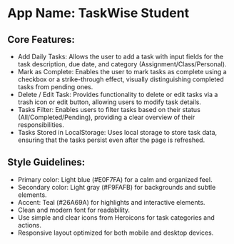 # **App Name**: TaskWise Student

## Core Features:

- Add Daily Tasks: Allows the user to add a task with input fields for the task description, due date, and category (Assignment/Class/Personal).
- Mark as Complete: Enables the user to mark tasks as complete using a checkbox or a strike-through effect, visually distinguishing completed tasks from pending ones.
- Delete / Edit Task: Provides functionality to delete or edit tasks via a trash icon or edit button, allowing users to modify task details.
- Tasks Filter: Enables users to filter tasks based on their status (All/Completed/Pending), providing a clear overview of their responsibilities.
- Tasks Stored in LocalStorage: Uses local storage to store task data, ensuring that the tasks persist even after the page is refreshed.

## Style Guidelines:

- Primary color: Light blue (#E0F7FA) for a calm and organized feel.
- Secondary color: Light gray (#F9FAFB) for backgrounds and subtle elements.
- Accent: Teal (#26A69A) for highlights and interactive elements.
- Clean and modern font for readability.
- Use simple and clear icons from Heroicons for task categories and actions.
- Responsive layout optimized for both mobile and desktop devices.